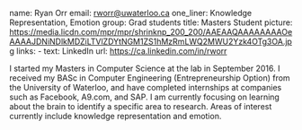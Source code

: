 name: Ryan Orr
email: rworr@uwaterloo.ca
one_liner: Knowledge Representation, Emotion
group: Grad students
title: Masters Student
picture: https://media.licdn.com/mpr/mpr/shrinknp_200_200/AAEAAQAAAAAAAAOeAAAAJDNiNDlkMDZiLTVlZDYtNGM1ZS1hMzRmLWQ2MWU2Yzk4OTg3OA.jpg
links:
    - text: LinkedIn
      url: https://ca.linkedin.com/in/rworr

I started my Masters in Computer Science at the lab in September 2016. I received my BASc in Computer Engineering (Entrepreneurship Option) from the University of Waterloo, and have completed internships at companies such as Facebook, A9.com, and SAP. I am currently focusing on learning about the brain to identify a specific area to research. Areas of interest currently include knowledge representation and emotion.
